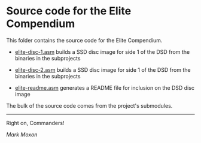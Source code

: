 # Source code for the Elite Compendium

This folder contains the source code for the Elite Compendium.

* [elite-disc-1.asm](elite-disc-1.asm) builds a SSD disc image for side 1 of the DSD from the binaries in the subprojects

* [elite-disc-2.asm](elite-disc-2.asm) builds a SSD disc image for side 1 of the DSD from the binaries in the subprojects

* [elite-readme.asm](elite-readme.asm) generates a README file for inclusion on the DSD disc image

The bulk of the source code comes from the project's submodules.

---

Right on, Commanders!

_Mark Moxon_